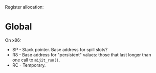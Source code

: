 Register allocation:

# Global

On x86:

 - SP - Stack pointer. Base address for spill slots?
 - R8 - Base address for "persistent" values: those that last longer than one
   call to `mijit_run()`.
 - RC - Temporary.
